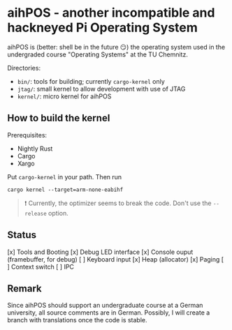 # aihPOS - another incompatible and hackneyed Pi Operating System

aihPOS is (better: shell be in the future :smirk:) the operating system used in the undergraded course "Operating Systems" at the TU Chemnitz.

Directories:
- `bin/`: tools for building; currently `cargo-kernel` only
- `jtag/`: small kernel to allow development with use of JTAG
- `kernel/`: micro kernel for aihPOS

## How to build the kernel ##
Prerequisites: 
- Nightly Rust
- Cargo
- Xargo

Put `cargo-kernel` in your path. Then run
```
cargo kernel --target=arm-none-eabihf 
```

> :heavy_exclamation_mark: Currently, the optimizer seems to break the
> code. Don't use the `--release` option.

## Status
[x] Tools and Booting
[x] Debug LED interface
[x] Console ouput (framebuffer, for debug)
[ ] Keyboard input
[x] Heap (allocator)
[x] Paging
[ ] Context switch
[ ] IPC

## Remark
Since aihPOS should support an undergraduate course at a German university, all
source comments are in German. Possibly, I will create a branch with translations
once the code is stable.
